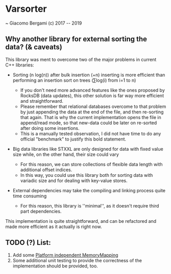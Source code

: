 # Varsorter
~ Giacomo Bergami (c) 2017 -- 2019

## Why another library for external sorting the data? (& caveats)

This library was ment to overcome two of the major problems in current C++ libraries:
* Sorting (n log(n)) after bulk insertion (+n) inserting is more efficient than performing an insertion sort on trees (∑log(i) from i=1 to n)
    * If you don't need more advanced features like the ones proposed by RocksDB (data updates), this other solution is far way more efficient and straightforward.
    * Please remember that relational databases overcome to that problem by just appending the data at the end of the file, and then re-sorting that again. That is why the current implementation opens the file in append/read mode, so that new-data could be later on re-sorted after doing some insertions.
    * This is a manually tested observation, I did not have time to do any official "benchmark" to justify this bold statement.
    
* Big data libraries like STXXL are only designed for data with fixed value size while, on the other hand, their size could vary
    * For this reason, we can store collections of flexible data length with additional offset indices.
    * In this way, you could use this library both for sorting data with variadic size and for dealing with key-value stores.

* External dependencies may take the compiling and linking process quite time consuming
    * For this reason, this library is ''minimal'', as it  doesn't require third part dependencies.

This implementation is quite straightforward, and can be refactored and made more efficient as it actually is right now.

## TODO (?) List:
1. Add some [Platform independent MemoryMapping](https://www.boost.org/doc/libs/1_63_0/doc/html/interprocess/sharedmemorybetweenprocesses.html#interprocess.sharedmemorybetweenprocesses.mapped_file) 
2. Some additional unit testing to provide the correctness of the implementation should be provided, too.
